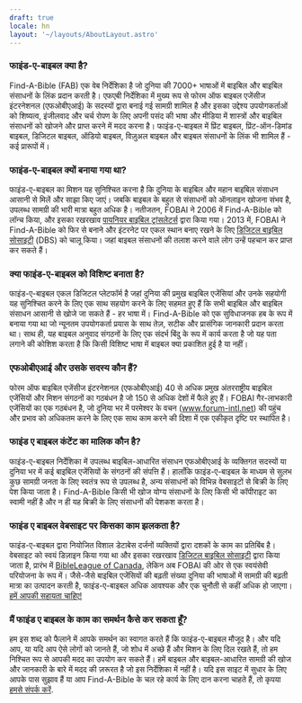 ```yaml
---
draft: true
locale: hn
layout: '~/layouts/AboutLayout.astro'
---
```


### फाइंड-ए-बाइबल क्या है?
Find-A-Bible (FAB) एक वेब निर्देशिका है जो दुनिया की 7000+ भाषाओं में बाइबिल और बाइबिल संसाधनों के लिंक प्रदान करती है। एफएबी निर्देशिका में मुख्य रूप से फोरम ऑफ बाइबल एजेंसीज इंटरनेशनल (एफओबीएआई) के सदस्यों द्वारा बनाई गई सामग्री शामिल है और इसका उद्देश्य उपयोगकर्ताओं को शिष्यत्व, इंजीलवाद और चर्च रोपण के लिए अपनी पसंद की भाषा और मीडिया में शास्त्रों और बाइबिल संसाधनों को खोजने और प्राप्त करने में मदद करना है। फाइंड-ए-बाइबल में प्रिंट बाइबल, प्रिंट-ऑन-डिमांड बाइबल, डिजिटल बाइबल, ऑडियो बाइबल, विज़ुअल बाइबल और बाइबल संसाधनों के लिंक भी शामिल हैं - कई प्रारूपों में।

### फाइंड-ए-बाइबल क्यों बनाया गया था?
फाइंड-ए-बाइबल का मिशन यह सुनिश्चित करना है कि दुनिया के बाइबिल और महान बाइबिल संसाधन आसानी से मिलें और साझा किए जाएं। जबकि बाइबल के बहुत से संसाधनों को ऑनलाइन खोजना संभव है, उपलब्ध सामग्री की भारी मात्रा बहुत अधिक है। नतीजतन, FOBAI ने 2006 में Find-A-Bible को लॉन्च किया, और इसका रखरखाव <a href="http://pbti.org" target="_blank">पायनियर बाइबिल ट्रांसलेटर्स</a> द्वारा किया गया। 2013 में, FOBAI ने Find-A-Bible को फिर से बनाने और इंटरनेट पर एकल स्थान बनाए रखने के लिए <a href="https://dbs.org" target="_blank">डिजिटल बाइबिल सोसाइटी</a> (DBS) को चालू किया। जहां बाइबल संसाधनों की तलाश करने वाले लोग उन्हें पहचान कर प्राप्त कर सकते हैं।

### क्या फाइंड-ए-बाइबल को विशिष्ट बनाता है?
फाइंड-ए-बाइबल एकल डिजिटल प्लेटफॉर्म है जहां दुनिया की प्रमुख बाइबिल एजेंसियां और उनके सहयोगी यह सुनिश्चित करने के लिए एक साथ सहयोग करने के लिए सहमत हुए हैं कि सभी बाइबिल और बाइबिल संसाधन आसानी से खोजे जा सकते हैं - हर भाषा में। Find-A-Bible को एक सुविधाजनक हब के रूप में बनाया गया था जो न्यूनतम उपयोगकर्ता प्रयास के साथ तेज़, सटीक और प्रासंगिक जानकारी प्रदान करता था। साथ ही, यह बाइबल अनुवाद संगठनों के लिए एक संदर्भ बिंदु के रूप में कार्य करता है जो यह पता लगाने की कोशिश करता है कि किसी विशिष्ट भाषा में बाइबल क्या प्रकाशित हुई है या नहीं।

### एफओबीएआई और उसके सदस्य कौन हैं?
फोरम ऑफ बाइबिल एजेंसीज इंटरनेशनल (एफओबीएआई) 40 से अधिक प्रमुख अंतरराष्ट्रीय बाइबिल एजेंसियों और मिशन संगठनों का गठबंधन है जो 150 से अधिक देशों में फैले हुए हैं। FOBAI गैर-लाभकारी एजेंसियों का एक गठबंधन है, जो दुनिया भर में परमेश्वर के वचन (www.forum-intl.net) की पहुंच और प्रभाव को अधिकतम करने के लिए एक साथ काम करने की दिशा में एक एकीकृत दृष्टि पर स्थापित है।

### फाइंड ए बाइबल कंटेंट का मालिक कौन है?
फाइंड-ए-बाइबल निर्देशिका में उपलब्ध बाइबिल-आधारित संसाधन एफओबीएआई के व्यक्तिगत सदस्यों या दुनिया भर में कई बाइबिल एजेंसियों के संगठनों की संपत्ति हैं। हालाँकि फाइंड-ए-बाइबल के माध्यम से सुलभ कुछ सामग्री जनता के लिए स्वतंत्र रूप से उपलब्ध है, अन्य संसाधनों को विभिन्न वेबसाइटों से बिक्री के लिए पेश किया जाता है। Find-A-Bible किसी भी खोज योग्य संसाधनों के लिए किसी भी कॉपीराइट का स्वामी नहीं है और न ही यह बिक्री के लिए संसाधनों की पेशकश करता है।

### फाइंड ए बाइबल वेबसाइट पर किसका काम झलकता है?
फाइंड-ए-बाइबल द्वारा नियोजित विशाल डेटाबेस दर्जनों व्यक्तियों द्वारा दशकों के काम का प्रतिबिंब है। वेबसाइट को स्वयं डिज़ाइन किया गया था और इसका रखरखाव <a href="https://dbs.org" target="_blank">डिजिटल बाइबिल सोसाइटी</a> द्वारा किया जाता है, प्रारंभ में <a href="https:// के अनुदान से। bibleleague.ca/" target="_blank">BibleLeague of Canada</a>, लेकिन अब FOBAI की ओर से एक स्वयंसेवी परियोजना के रूप में। जैसे-जैसे बाइबिल एजेंसियों की बढ़ती संख्या दुनिया की भाषाओं में सामग्री की बढ़ती मात्रा का उत्पादन करती है, फाइंड-ए-बाइबल अधिक आवश्यक और एक चुनौती से कहीं अधिक हो जाएगा। [हमें आपकी सहायता चाहिए!](contact)

### मैं फाइंड ए बाइबल के काम का समर्थन कैसे कर सकता हूँ?
हम इस शब्द को फैलाने में आपके समर्थन का स्वागत करते हैं कि फाइंड-ए-बाइबल मौजूद है। और यदि आप, या यदि आप ऐसे लोगों को जानते हैं, जो शोध में अच्छे हैं और मिशन के लिए दिल रखते हैं, तो हम निश्चित रूप से आपकी मदद का उपयोग कर सकते हैं। हमें बाइबल और बाइबल-आधारित सामग्री की खोज और जानकारी के बारे में मदद की ज़रूरत है जो इस निर्देशिका में नहीं है। यदि इस साइट में सुधार के लिए आपके पास सुझाव हैं या आप Find-A-Bible के चल रहे कार्य के लिए दान करना चाहते हैं, तो कृपया [हमसे संपर्क करें](contact).